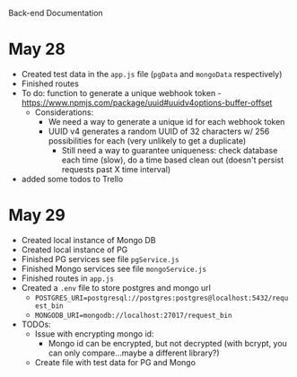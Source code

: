 Back-end Documentation

# May 28

- Created test data in the `app.js` file (`pgData` and `mongoData` respectively)
- Finished routes
- To do: function to generate a unique webhook token - https://www.npmjs.com/package/uuid#uuidv4options-buffer-offset
  - Considerations:
    - We need a way to generate a unique id for each webhook token
    - UUID v4 generates a random UUID of 32 characters w/ 256 possibilities for each (very unlikely to get a duplicate)
      - Still need a way to guarantee uniqueness: check database each time (slow), do a time based clean out (doesn't persist requests past X time interval)
- added some todos to Trello

# May 29

- Created local instance of Mongo DB
- Created local instance of PG
- Finished PG services see file `pgService.js`
- Finished Mongo services see file `mongoService.js`
- Finished routes in `app.js`
- Created a `.env` file to store postgres and mongo url
  - `POSTGRES_URI=postgresql://postgres:postgres@localhost:5432/request_bin`
  - `MONGODB_URI=mongodb://localhost:27017/request_bin`
- TODOs:
  - Issue with encrypting mongo id:
    - Mongo id can be encrypted, but not decrypted (with bcrypt, you can only compare...maybe a different library?)
  - Create file with test data for PG and Mongo

